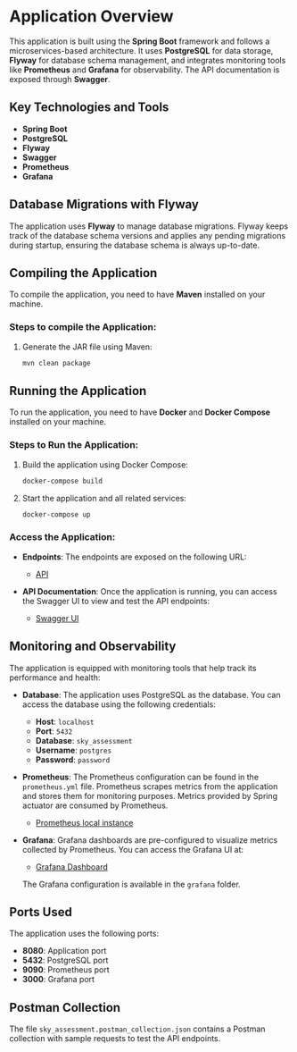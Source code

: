# Application Overview

This application is built using the **Spring Boot** framework and follows a microservices-based architecture. It uses **PostgreSQL** for data storage, **Flyway** for database schema management, and integrates monitoring tools like **Prometheus** and **Grafana** for observability. The API documentation is exposed through **Swagger**.

## Key Technologies and Tools

- **Spring Boot**
- **PostgreSQL**
- **Flyway**
- **Swagger**
- **Prometheus**
- **Grafana**

## Database Migrations with Flyway

The application uses **Flyway** to manage database migrations. Flyway keeps track of the database schema versions and applies any pending migrations during startup, ensuring the database schema is always up-to-date.

## Compiling the Application

To compile the application, you need to have **Maven** installed on your machine.

### Steps to compile the Application:

1. Generate the JAR file using Maven:
   ```bash
   mvn clean package
   ```

## Running the Application

To run the application, you need to have **Docker** and **Docker Compose** installed on your machine.

### Steps to Run the Application:

1. Build the application using Docker Compose:
   ```bash
   docker-compose build
   ```

2. Start the application and all related services:
   ```bash
   docker-compose up
   ```

### Access the Application:

- **Endpoints**: The endpoints are exposed on the following URL:
    - [API](http://localhost:8080/)

- **API Documentation**: Once the application is running, you can access the Swagger UI to view and test the API endpoints:
    - [Swagger UI](http://localhost:8080/swagger-ui/index.html)

## Monitoring and Observability

The application is equipped with monitoring tools that help track its performance and health:

- **Database**: The application uses PostgreSQL as the database. You can access the database using the following credentials:
    - **Host**: `localhost`
    - **Port**: `5432`
    - **Database**: `sky_assessment`
    - **Username**: `postgres`
    - **Password**: `password`


- **Prometheus**: The Prometheus configuration can be found in the `prometheus.yml` file. Prometheus scrapes metrics from the application and stores them for monitoring purposes. Metrics provided by Spring actuator are consumed by Prometheus.
    - [Prometheus local instance](http://localhost:9090/)


- **Grafana**: Grafana dashboards are pre-configured to visualize metrics collected by Prometheus. You can access the Grafana UI at:
    - [Grafana Dashboard](http://localhost:3000/)

  The Grafana configuration is available in the `grafana` folder.

## Ports Used
The application uses the following ports:
- **8080**: Application port
- **5432**: PostgreSQL port
- **9090**: Prometheus port
- **3000**: Grafana port

## Postman Collection
The file `sky_assessment.postman_collection.json` contains a Postman collection with sample requests to test the API endpoints.